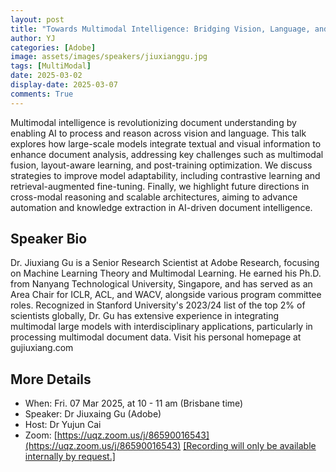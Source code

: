 ```yaml
---
layout: post
title: "Towards Multimodal Intelligence: Bridging Vision, Language, and Large-Scale Models"
author: YJ
categories: [Adobe]
image: assets/images/speakers/jiuxianggu.jpg
tags: [MultiModal]
date: 2025-03-02
display-date: 2025-03-07
comments: True
---
```


Multimodal intelligence is revolutionizing document understanding by enabling AI to process and reason across vision and language. This talk explores how large-scale models integrate textual and visual information to enhance document analysis, addressing key challenges such as multimodal fusion, layout-aware learning, and post-training optimization. We discuss strategies to improve model adaptability, including contrastive learning and retrieval-augmented fine-tuning. Finally, we highlight future directions in cross-modal reasoning and scalable architectures, aiming to advance automation and knowledge extraction in AI-driven document intelligence.

## Speaker Bio

Dr. Jiuxiang Gu is a Senior Research Scientist at Adobe Research, focusing on Machine Learning Theory and Multimodal Learning. He earned his Ph.D. from Nanyang Technological University, Singapore, and has served as an Area Chair for ICLR, ACL, and WACV, alongside various program committee roles. Recognized in Stanford University's 2023/24 list of the top 2% of scientists globally, Dr. Gu has extensive experience in integrating multimodal large models with interdisciplinary applications, particularly in processing multimodal document data. Visit his personal homepage at gujiuxiang.com

## More Details

- When: Fri. 07 Mar 2025, at 10 - 11 am (Brisbane time)
- Speaker: Dr Jiuxaing Gu (Adobe)
- Host: Dr Yujun Cai
- Zoom: [https://uqz.zoom.us/j/86590016543](https://uqz.zoom.us/j/86590016543) [[Recording will only be available internally by request.]]([https://uqz.zoom.us/rec/share/dqjmJ0WzR1Ud1-U983KzjA3ljn8y7K7lCODxOr39hA1jAu7s5kdwRis9nd79OEZs.ZBtiIEd4wNsbMbRH?startTime=1741305857000)
